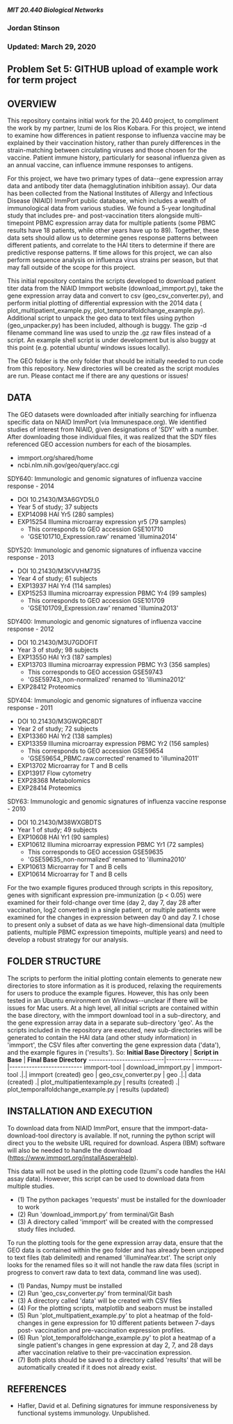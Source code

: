 ##### MIT 20.440 Biological Networks #############################################################################

### Jordan Stinson
### Updated: March 29, 2020
## Problem Set 5: GITHUB upload of example work for term project

## OVERVIEW
This repository contains initial work for the 20.440 project, to compliment
the work by my partner, Izumi de los Rios Kobara. For this project, we intend
to examine how differences in patient response to influenza vaccine may be
explained by their vaccination history, rather than purely differences in the
strain-matching between circulating viruses and those chosen for the vaccine.
Patient immune history, particularly for seasonal influenza given as an annual
vaccine, can influence immune responses to antigens.

For this project, we have two primary types of data--gene expression array
data and antibody titer data (hemagglutination inhibition assay). Our data
has been collected from the National Institutes of Allergy and Infectious
Disease (NIAID) ImmPort public database, which includes a wealth of
immunological data from various studies. We found a 5-year longitudinal study
that includes pre- and post-vaccination titers alongside multi-timepoint PBMC
expression array data for multiple patients (some PBMC results have 18
patients, while other years have up to 89). Together, these data sets should
allow us to determine genes response patterns between different patients,
and correlate to the HAI titers to determine if there are predictive response
patterns. If time allows for this project, we can also perform sequence
analysis on influenza virus strains per season, but that may fall outside of
the scope for this project.

This initial repository contains the scripts developed to download patient
titer data from the NIAID Immport website (download_immport.py), take the
gene expression array data and convert to csv (geo_csv_converter.py), and
perform initial plotting of differential expression with the 2014 data (
plot_multipatient_example.py, plot_temporalfoldchange_example.py). Additional
script to unpack the geo data to text files using python (geo_unpacker.py)
has been included, although is buggy. The gzip -d filename command line was
used to unzip the .gz raw files instead of a script. An example shell script
is under development but is also buggy at this point (e.g. potential ubuntu/
windows issues locally).

The GEO folder is the only folder that should be initially needed to run code
from this repository. New directories will be created as the script modules
are run. Please contact me if there are any questions or issues!

## DATA
The GEO datasets were downloaded after initially searching for influenza
specific data on NIAID ImmPort (via Immunespace.org). We identified studies
of interest from NIAID, given designations of 'SDY' with a number. After
downloading those individual files, it was realized that the SDY files
referenced GEO accession numbers for each of the biosamples.
* immport.org/shared/home
* ncbi.nlm.nih.gov/geo/query/acc.cgi

SDY640: Immunologic and genomic signatures of influenza vaccine
response - 2014
* DOI 10.21430/M3A6GYD5L0
* Year 5 of study; 37 subjects
* EXP14098 HAI Yr5 (280 samples)
* EXP15254 Illumina microarray expression yr5 (79 samples)
  * This corresponds to GEO accession GSE101710
  * 'GSE101710_Expression.raw' renamed 'illumina2014'

SDY520: Immunologic and genomic signatures of influenza vaccine
response - 2013
* DOI 10.21430/M3KVVHM735
* Year 4 of study; 61 subjects
* EXP13937 HAI Yr4 (114 samples)
* EXP15253 Illumina microarray expression PBMC Yr4 (99 samples)
  * This corresponds to GEO accession GSE101709
  * 'GSE101709_Expression.raw' renamed 'illumina2013'

SDY400: Immunologic and genomic signatures of influenza vaccine
response - 2012
* DOI 10.21430/M3U7GDOFIT
* Year 3 of study; 98 subjects
* EXP13550 HAI Yr3 (187 samples)
* EXP13703 Illumina microarray expression PBMC Yr3 (356 samples)
  * This corresponds to GEO accession GSE59743
  * 'GSE59743_non-normalized' renamed to 'illumina2012'
* EXP28412 Proteomics

SDY404: Immunologic and genomic signatures of influenza vaccine
response - 2011
* DOI 10.21430/M3GWQRC8DT
* Year 2 of study; 72 subjects
* EXP13360 HAI Yr2 (138 samples)
* EXP13359 Illumina microarray expression PBMC Yr2 (156 samples)
  * This corresponds to GEO accession GSE59654
  * 'GSE59654_PBMC.raw.corrected' renamed to 'illumina2011'
* EXP13702 Microarray for T and B cells
* EXP13917 Flow cytometry
* EXP28368 Metabolomics
* EXP28414 Proteomics

SDY63: Immunologic and genomic signatures of influenza vaccine
response - 2010
* DOI 10.21430/M38WXGBDTS
* Year 1 of study; 49 subjects
* EXP10608 HAI Yr1 (90 samples)
* EXP10612 Illumina microarray expression PBMC Yr1 (72 samples)
  * This corresponds to GEO accession GSE59635
  * 'GSE59635_non-normalized' renamed to 'illumina2010'
* EXP10613 Microarray for T and B cells
* EXP10614 Microarray for T and B cells

For the two example figures produced through scripts in this repository,
genes with significant expression pre-immunization (p < 0.05) were examined
for their fold-change over time (day 2, day 7, day 28 after vaccination,
log2 converted) in a single patient, or multiple patients were examined
for the changes in expression between day 0 and day 7. I chose to present
only a subset of data as we have high-dimensional data (multiple patients,
multiple PBMC expression timepoints, multiple years) and need to develop a
robust strategy for our analysis.

## FOLDER STRUCTURE
The scripts to perform the initial plotting contain elements to generate new
directories to store information as it is produced, relaxing the requirements
for users to produce the example figures. However, this has only been tested
in an Ubuntu environment on Windows--unclear if there will be issues for Mac
users. At a high level, all initial scripts are contained within the base
directory, with the immport download tool in a sub-directory, and the gene
expression array data in a separate sub-directory 'geo'. As the scripts
included in the repository are executed, new sub-directories will be generated
to contain the HAI data (and other study information) in 'immport', the CSV
files after converting the gene expression data ('data'), and the example
figures in ('results'). So:
**Initial Base Directory** | **Script in Base** | **Final Base Directory**
---------------------------|--------------------|--------------------------
immport-tool | download_immport.py | immport-tool
.|.| immport (created)
geo | geo_csv_converter.py | geo
.|.| data (created)
.| plot_multipatientexample.py | results (created)
.| plot_temporalfoldchange_example.py | results (updated)

## INSTALLATION AND EXECUTION
To download data from NIAID ImmPort, ensure that the immport-data-download-tool
directory is available. If not, running the python script will direct you to
the website URL required for download. Aspera (IBM) software will also be
needed to handle the download (https://www.immport.org/installAsperaHelp).

This data will not be used in the plotting code (Izumi's code handles the HAI
assay data). However, this script can be used to download data from multiple
studies.
* (1) The python packages 'requests' must be installed for the downloader to
work
* (2) Run 'download_immport.py' from terminal/Git Bash
* (3) A directory called 'immport' will be created with the compressed study
files included.

To run the plotting tools for the gene expression array data, ensure that the
GEO data is contained within the geo folder and has already been unzipped to
text files (tab delimited) and renamed 'illuminaYear.txt'. The script only
looks for the renamed files so it will not handle the raw data files (script
in progress to convert raw data to text data, command line was used).
* (1) Pandas, Numpy must be installed
* (2) Run 'geo_csv_converter.py' from terminal/Git bash
* (3) A directory called 'data' will be created with CSV files
* (4) For the plotting scripts, matplotlib and seaborn must be installed
* (5) Run 'plot_multipatient_example.py' to plot a heatmap of the fold-
changes in gene expression for 10 different patients between 7-days post-
vaccination and pre-vaccination expression profiles.
* (6) Run 'plot_temporalfoldchange_example.py' to plot a heatmap of a single
patient's changes in gene expression at day 2, 7, and 28 days after vaccination
relative to their pre-vaccination expression.
* (7) Both plots should be saved to a directory called 'results' that will be
automatically created if it does not already exist.

## REFERENCES
* Hafler, David et al. Defining signatures for immune responsiveness by functional systems immunology. Unpublished.
